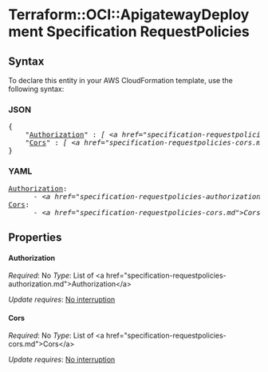 # Terraform::OCI::ApigatewayDeployment Specification RequestPolicies

## Syntax

To declare this entity in your AWS CloudFormation template, use the following syntax:

### JSON

<pre>
{
    "<a href="#authorization" title="Authorization">Authorization</a>" : <i>[ &lt;a href=&#34;specification-requestpolicies-authorization.md&#34;&gt;Authorization&lt;/a&gt;, ... ]</i>,
    "<a href="#cors" title="Cors">Cors</a>" : <i>[ &lt;a href=&#34;specification-requestpolicies-cors.md&#34;&gt;Cors&lt;/a&gt;, ... ]</i>
}
</pre>

### YAML

<pre>
<a href="#authorization" title="Authorization">Authorization</a>: <i>
      - &lt;a href=&#34;specification-requestpolicies-authorization.md&#34;&gt;Authorization&lt;/a&gt;</i>
<a href="#cors" title="Cors">Cors</a>: <i>
      - &lt;a href=&#34;specification-requestpolicies-cors.md&#34;&gt;Cors&lt;/a&gt;</i>
</pre>

## Properties

#### Authorization

_Required_: No
_Type_: List of &lt;a href=&#34;specification-requestpolicies-authorization.md&#34;&gt;Authorization&lt;/a&gt;

_Update requires_: [No interruption](https://docs.aws.amazon.com/AWSCloudFormation/latest/UserGuide/using-cfn-updating-stacks-update-behaviors.html#update-no-interrupt)

#### Cors

_Required_: No
_Type_: List of &lt;a href=&#34;specification-requestpolicies-cors.md&#34;&gt;Cors&lt;/a&gt;

_Update requires_: [No interruption](https://docs.aws.amazon.com/AWSCloudFormation/latest/UserGuide/using-cfn-updating-stacks-update-behaviors.html#update-no-interrupt)

